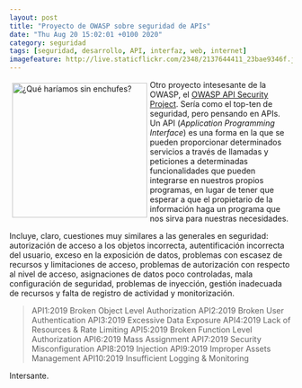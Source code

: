 ```yaml
--- 
layout: post
title: "Proyecto de OWASP sobre seguridad de APIs"
date: "Thu Aug 20 15:02:01 +0100 2020"
category: seguridad
tags: [seguridad, desarrollo, API, interfaz, web, internet]
imagefeature: http://live.staticflickr.com/2348/2137644411_23bae9346f.jpg
---
```


<a href="https://www.flickr.com/photos/fernand0/299957558/" title="¿Qué haríamos sin enchufes? "><img src="//live.staticflickr.com/107/299957558_e187e82e24.jpg" alt="¿Qué haríamos sin enchufes? " width="240" style="float:left; margin:5px"></a>
Otro proyecto intesesante de la OWASP, el <a href="https://owasp.org/www-project-api-security/">OWASP API Security Project</a>. Sería como el top-ten de seguridad, pero pensando en APIs. 
Un API (*Application Programming Interface*) es una forma en la que se pueden proporcionar determinados servicios a través de llamadas y peticiones a determinadas funcionalidades que pueden integrarse en nuestros propios programas, en lugar de tener que esperar a que el propietario de la información haga un programa que nos sirva para nuestras necesidades.

Incluye, claro, cuestiones muy similares a las generales en seguridad: autorización de acceso a los objetos incorrecta, autentificación incorrecta del usuario, exceso en la exposición de datos, problemas con escasez de recursos y limitaciones de acceso, problemas de autorización con respecto al nivel de acceso, asignaciones de datos poco controladas, mala configuración de seguridad, problemas de inyección, gestión inadecuada de recursos y falta de registro de actividad y monitorización.

> API1:2019 Broken Object Level Authorization
> API2:2019 Broken User Authentication
> API3:2019 Excessive Data Exposure
> API4:2019 Lack of Resources & Rate Limiting
> API5:2019 Broken Function Level Authorization
> API6:2019 Mass Assignment
> API7:2019 Security Misconfiguration
> API8:2019 Injection
> API9:2019 Improper Assets Management
> API10:2019 Insufficient Logging & Monitoring

Intersante.
